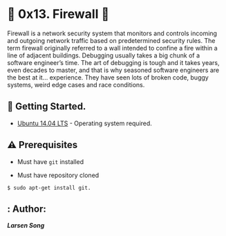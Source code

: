  # :shell: 0x13. Firewall :shell:
 

Firewall is a network security system that monitors and controls incoming and outgoing network traffic based on predetermined security rules.
The term firewall originally referred to a wall intended to confine a fire within a line of adjacent buildings.
Debugging usually takes a big chunk of a software engineer’s time. 
The art of debugging is tough and it takes years, even decades to master, and that is why seasoned software engineers are the best at it… experience. 
They have seen lots of broken code, buggy systems, weird edge cases and race conditions.


## :running: Getting Started.

* [Ubuntu 14.04 LTS](http://releases.ubuntu.com/14.04/) - Operating system required.

## :warning: Prerequisites

* Must have `git` installed

* Must have repository cloned

```
$ sudo apt-get install git.
```

## : Author: 
 
 ***Larsen Song***
